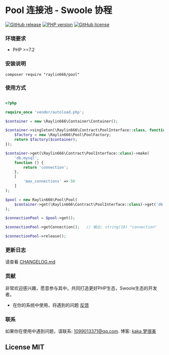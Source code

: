 # Pool 连接池 - Swoole 协程

[![GitHub release](https://img.shields.io/github/release/raylin666/pool.svg)](https://github.com/raylin666/pool/releases)
[![PHP version](https://img.shields.io/badge/php-%3E%207.2-orange.svg)](https://github.com/php/php-src)
[![GitHub license](https://img.shields.io/badge/license-MIT-blue.svg)](#LICENSE)

### 环境要求

* PHP >=7.2

### 安装说明

```
composer require "raylin666/pool"
```

### 使用方式

```php

<?php

require_once 'vendor/autoload.php';

$container = new \Raylin666\Container\Container();

$container->singleton(\Raylin666\Contract\PoolInterface::class, function ($container) {
    $factory = new \Raylin666\Pool\PoolFactory;
    return $factory($container);
});

$container->get(\Raylin666\Contract\PoolInterface::class)->make(
    'db.mysql',
    function () {
        return 'connection';
    },
    [
        'max_connections' => 50
    ]
);

$pool = new Raylin666\Pool\Pool(
    $container->get(\Raylin666\Contract\PoolInterface::class)->get('db.mysql')
);

$connectionPool = $pool->get();     

$connectionPool->getConnection();   // 输出: string(10) "connection"

$connectionPool->release();

```

### 更新日志

请查看 [CHANGELOG.md](CHANGELOG.md)

### 贡献

非常欢迎感兴趣，愿意参与其中，共同打造更好PHP生态，Swoole生态的开发者。

* 在你的系统中使用，将遇到的问题 [反馈](https://github.com/raylin666/pool/issues)

### 联系

如果你在使用中遇到问题，请联系: [1099013371@qq.com](mailto:1099013371@qq.com). 博客: [kaka 梦很美](http://www.ls331.com)

## License MIT

